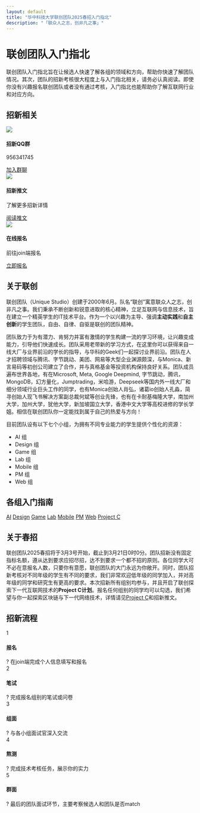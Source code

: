 ```yaml
---
layout: default
title: "华中科技大学联创团队2025春招入门指北"
description: "「联众人之志，创非凡之事」"
---
```


# 联创团队入门指北

联创团队入门指北旨在让候选人快速了解各组的领域和方向，帮助你快速了解团队情况。其次，团队的招新考核很大程度上与入门指北相关，请务必认真阅读。即使你没有兴趣报名联创团队或者没有通过考核，入门指北也能帮助你了解互联网行业和对应方向。

## 招新相关

<div class="recruit-info-container">
  <div class="recruit-info-card">
    <div class="info-icon">
      <img src="/assets/fonts/message-circle-more.svg">
    </div>
    <div class="info-content">
      <h4>招新QQ群</h4>
      <p>956341745</p>
      <a href="https://qm.qq.com/cgi-bin/qm/qr?k=EMfA_AEsiisJ2gHaGscnbIG_BPWrMI2f" class="info-btn" target="_blank">加入群聊</a>
    </div>
  </div>
  
  <div class="recruit-info-card">
    <div class="info-icon">
      <img src="/assets/fonts/newspaper.svg">
    </div>
    <div class="info-content">
      <h4>招新推文</h4>
      <p>了解更多招新详情</p>
      <a href="https://mp.weixin.qq.com/s?__biz=MzU5NjcyMzQzMg==&mid=2247486852&idx=1&sn=3a597d201efc8a0b7c1274162d01fb61&chksm=ff4f98e9ed27276728ff18e47b08b111b10ce80a981c37cca1361ec1b50c90e8aeb23e98e1bf&mpshare=1&scene=23&srcid=0216jsOCmMmLPVU13wNsiHx9&sharer_shareinfo=1b2b70d8dba3c500fbdfbcd9d4c19b22&sharer_shareinfo_first=1b2b70d8dba3c500fbdfbcd9d4c19b22#rd" class="info-btn" target="_blank">阅读推文</a>
    </div>
  </div>
  
  <div class="recruit-info-card">
    <div class="info-icon">
      <img src="/assets/fonts/log-in.svg">
    </div>
    <div class="info-content">
      <h4>在线报名</h4>
      <p>前往join端报名</p>
      <a href="https://join2024.hustunique.com/" class="info-btn primary-btn" target="_blank">立即报名</a>
    </div>
  </div>
</div>

## 关于联创

联创团队（Unique Studio）创建于2000年6月。队名“联创”寓意联众人之志，创非凡之事。我们秉承不断创新和锐意进取的核心精神，立足互联网与信息技术，旨在建立一个精英学生的IT技术平台。作为一个以兴趣为主导、强调**主动实践**和**自主创新**的学生团队，自由、自律、自驱是联创的团队精神。

团队致力于为有潜力、肯努力并富有激情的学生构建一流的学习环境，让兴趣变成能力，引导他们快速成长。团队采用老带新的学习方式，在这里你可以获得来自一线大厂与业界前沿的学长的指导，与华科的Geek们一起探讨业界前沿。团队在人才招聘领域与腾讯、字节跳动、美团、网易等大型企业渊源颇深，与Monica、新言易码等初创公司建立了合作，并与真格基金等投资机构保持良好关系。团队成员遍布世界各地，有在Microsoft, Meta, Google Deepmind, 字节跳动，腾讯，MongoDB，幻方量化，Jumptrading，米哈游，Deepseek等国内外一线大厂和细分领域行业巨头工作的同学，也有Monica创始人肖弘，诸葛io创始人孔淼，简寻创始人现飞书解决方案副总裁何斌等创业先锋，也有在卡耐基梅隆大学，南加州大学，加州大学，犹他大学，新加坡国立大学，香港中文大学等高校进修的学长学姐。相信在联创团队你一定能找到属于自己的热爱与方向！

目前团队设有以下七个小组，为拥有不同专业能力的学生提供个性化的资源：

- AI 组
- Design 组
- Game 组
- Lab 组
- Mobile 组
- PM 组
- Web 组


## 各组入门指南

<div class="group-container">
  <a class="group-box" href="/docs/AI入门指北">AI</a>
  <a class="group-box" href="/docs/Design入门指北">Design</a>
  <a class="group-box" href="/docs/Game入门指北">Game</a>
  <a class="group-box" href="/docs/Lab入门指北">Lab</a>
  <a class="group-box" href="/docs/Mobile入门指北">Mobile</a>
  <a class="group-box" href="/docs/PM入门指北">PM</a>
  <a class="group-box" href="/docs/Web入门指北">Web</a>
  <a class="group-box" href="/docs/ProjectC入门指北">Project C</a>
</div>

## 关于春招

联创团队2025春招将于3月3号开始，截止到3月21日0时0分。团队招新没有固定指标名额，遵从达到要求应招尽招，达不到要求一个都不招的原则。各位同学大可不必在意报名人数，只要你有意愿，联创团队的大门永远为你敞开。同时，团队招新考核对不同年级的学生有不同的要求，我们非常欢迎低年级的同学加入，并对高年级的同学和研究生有更高的要求。本次招新所有组别均参与，并且开启了联创探索下一代互联网技术的**Project C计划**。报名任何组别的同学均可以勾选，我们希望与你一起探索区块链与下一代网络技术，详情请见[Project C](/docs/ProjectC入门指北)和招新推文。

## 招新流程

<div class="recruitment-timeline">
  <div class="timeline-step">
    <div class="step-circle">1</div>
    <div class="step-content">
      <h4>报名</h4>
      <div class="tooltip">?
        <span class="tooltip-text">在join端完成个人信息填写和报名</span>
      </div>
    </div>
  </div>
  <div class="timeline-step">
    <div class="step-circle">2</div>
    <div class="step-content">
      <h4>笔试</h4>
      <div class="tooltip">?
        <span class="tooltip-text">完成报名组别的笔试或问卷</span>
      </div>
    </div>
  </div>
  <div class="timeline-step">
    <div class="step-circle">3</div>
    <div class="step-content">
      <h4>组面</h4>
      <div class="tooltip">?
        <span class="tooltip-text">与各小组面试官深入交流</span>
      </div>
    </div>
  </div>
  <div class="timeline-step">
    <div class="step-circle">4</div>
    <div class="step-content">
      <h4>熬测</h4>
      <div class="tooltip">?
        <span class="tooltip-text">完成技术考核任务，展示你的实力</span>
      </div>
    </div>
  </div>
  <div class="timeline-step">
    <div class="step-circle">5</div>
    <div class="step-content">
      <h4>群面</h4>
      <div class="tooltip">?
        <span class="tooltip-text">最后的团队面试环节，主要考察候选人和团队是否match</span>
      </div>
    </div>
  </div>
</div>
